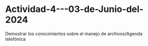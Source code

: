 # Actividad-4---03-de-Junio-del-2024
Demostrar los conocimientos sobre el manejo de archivos/Agenda telefónica
